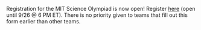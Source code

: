 
Registration for the MIT Science Olympiad is now open! Register [here](https://forms.gle/q66bSLxu5rLiFPQS7) (open until 9/26 @ 6 PM ET). There is no priority given to teams that fill out this form earlier than other teams.
